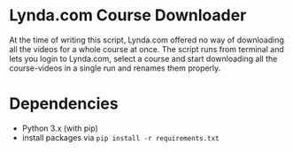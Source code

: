 # Lynda.com Course Downloader #

At the time of writing this script, Lynda.com offered no way of downloading all the videos for a whole course at once.
The script runs from terminal and lets you login to Lynda.com, select a course and start downloading all the course-videos 
in a single run and renames them properly.

# Dependencies
- Python 3.x (with pip)
- install packages via `pip install -r requirements.txt`